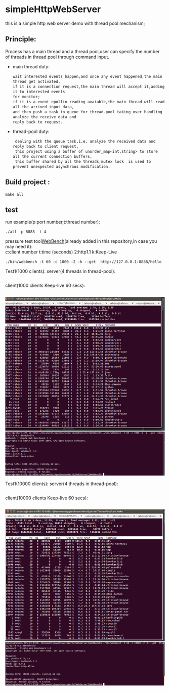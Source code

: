 
# simpleHttpWebServer
this is a simple http web server demo with  thread pool mechanism;

## Principle:
Process has a main thread and a thread pool,user can specify the number of threads in thread pool through command input.


* main thread duty:

      wait interested events happen,and once any event happened,the main thread get activated.
      if it is a connection request,the main thread will accept it,adding it to interested events
      for monitor;
      if it is a event epollin reading avaiable,the main thread will read all the arrived input data,
      and then push a task to queue for thread-pool taking over handling analyze the receive data and 
      reply back to request.
* thread-pool duty:

       dealing with the queue task,i.e. analyze the received data and reply back to client request, 
       this project using a buffer of unorder_map<int,string> to store all the current connection buffers,
       this buffer shared by all the threads,mutex lock  is used to prevent unexpected asynchrous modification.


## Build project :
```
make all
```
## test
run example(p:port number,t:thread number):
```
./all -p 8888 -t 4
```

pressure test tool[WebBench](https://github.com/linyacool/WebBench)(already added in this repository,in case you may need it):<br/>
c:client number t:time (seconds) 2:http1.1 k:Keep-Live
```
./bin/webbench -t 60 -c 1000 -2 -k --get  http://127.0.0.1:8888/hello
```

Test1(1000 clients):
server(4 threads in thread-pool):
```./all -p 8888 -t 4
```
client(1000 clients Keep-live 60 secs):
```./bin/webbench -t 60 -c 1000 -2 -k --get  http://127.0.0.1:8888/hello
```
![alt text](https://github.com/anson0/simpleHttpWebServer/blob/master/cpuUseageMemory.png)
![alt text](https://github.com/anson0/simpleHttpWebServer/blob/master/toolResult.png)

Test1(10000 clients):
server(4 threads in thread-pool):
```./all -p 8888 -t 4
```
client(10000 clients Keep-live 60 secs):
```./bin/webbench -t 60 -c 10000 -2 -k --get  http://127.0.0.1:8888/hello
```
![alt text](https://github.com/anson0/simpleHttpWebServer/blob/master/memoryCpuUsage2.png)
![alt text](https://github.com/anson0/simpleHttpWebServer/blob/master/toolResult2.png)





 


